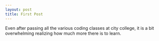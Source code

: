 ```yaml
---
layout: post
title: First Post
---
```


Even after passing all the various coding classes at city college, it is a bit overwhelming realizing how much more there is to learn.  